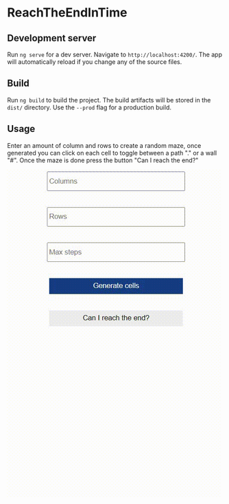 # ReachTheEndInTime

## Development server

Run `ng serve` for a dev server. Navigate to `http://localhost:4200/`. The app will automatically reload if you change any of the source files.

## Build

Run `ng build` to build the project. The build artifacts will be stored in the `dist/` directory. Use the `--prod` flag for a production build.
## Usage 

Enter an amount of column and rows to create a random maze, once generated you can click on each cell to toggle between a path "." or a wall "#".
Once the maze is done press the button "Can I reach the end?"

![](./dist-img/demo.gif)
